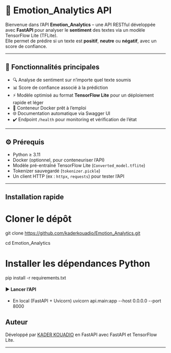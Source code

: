 # 💬 Emotion_Analytics API

Bienvenue dans l’API **Emotion_Analytics** – une API RESTful développée avec **FastAPI** pour analyser le **sentiment** des textes via un modèle TensorFlow Lite (TFLite).  
Elle permet de prédire si un texte est **positif**, **neutre** ou **négatif**, avec un score de confiance.

---

## 🚀 Fonctionnalités principales

- 🔍 Analyse de sentiment sur n’importe quel texte soumis  
- 📊 Score de confiance associé à la prédiction  
- ⚡ Modèle optimisé au format **TensorFlow Lite** pour un déploiement rapide et léger  
- 🐳 Conteneur Docker prêt à l’emploi  
- 🌐 Documentation automatique via Swagger UI  
- ✔️ Endpoint `/health` pour monitoring et vérification de l’état

---

## ⚙️ Prérequis

- Python ≥ 3.11  
- Docker (optionnel, pour conteneuriser l’API)  
- Modèle pré-entraîné TensorFlow Lite (`Converted_model.tflite`)  
- Tokenizer sauvegardé (`tokenizer.pickle`)  
- Un client HTTP (ex : `httpx`, `requests`) pour tester l’API

---

## Installation rapide

# Cloner le dépôt
git clone https://github.com/kaderkouadio/Emotion_Analytics.git

cd Emotion_Analytics

# Installer les dépendances Python
pip install -r requirements.txt



#### ▶️ Lancer l’API
- En local (FastAPI + Uvicorn)
uvicorn api.main:app --host 0.0.0.0 --port 8000


## Auteur

Développé par [KADER KOUADIO](https://www.linkedin.com/in/koukou-kader-kouadio-2a32371a4/) en FastAPI  avec FastAPI et TensorFlow Lite.

---